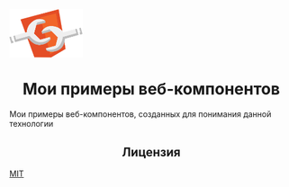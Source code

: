 <img align="center" width="130" alt="Логотип веб-компонентов" src="/logo/logo.svg">

<h1 align="center">Мои примеры веб-компонентов</h1>

Мои примеры веб-компонентов, созданных для понимания данной технологии

<h2 align="center">Лицензия</h2>

[MIT](/LICENSE)
